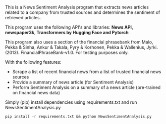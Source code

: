 This is a News Sentiment Analysis program that extracts news articles related to a company from trusted sources and determines the sentiment of retrieved articles.

This program uses the following API's and libraries: **News API, newspaper3k, Transformers by Hugging Face and Pytorch**

This program also uses a section of the financial phrasebank from Malo, Pekka & Sinha, Ankur & Takala, Pyry & Korhonen, Pekka & Wallenius, Jyrki. (2013). FinancialPhraseBank-v1.0. For testing purposes only. 

With the following features:
  - Scrape a list of recent financial news from a list of trusted financial news sources
  - Provide a summary of news article (for Sentiment Analysis)
  - Perform Sentiment Analysis on a summary of a news article (pre-trained on financial news data)

Simply (pip) install dependencies using requirements.txt and run NewsSentimentAnalysis.py

``pip install -r requirements.txt && python NewsSentimentAnalysis.py``
